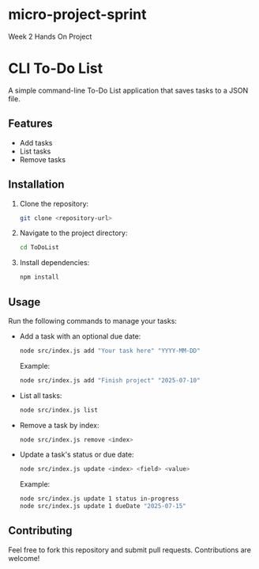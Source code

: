 # micro-project-sprint
Week 2 Hands On Project

# CLI To-Do List

A simple command-line To-Do List application that saves tasks to a JSON file.

## Features
- Add tasks
- List tasks
- Remove tasks

## Installation

1. Clone the repository:
   ```bash
   git clone <repository-url>
   ```

2. Navigate to the project directory:
   ```bash
   cd ToDoList
   ```

3. Install dependencies:
   ```bash
   npm install
   ```

## Usage

Run the following commands to manage your tasks:

- Add a task with an optional due date:
  ```bash
  node src/index.js add "Your task here" "YYYY-MM-DD"
  ```
  Example:
  ```bash
  node src/index.js add "Finish project" "2025-07-10"
  ```

- List all tasks:
  ```bash
  node src/index.js list
  ```

- Remove a task by index:
  ```bash
  node src/index.js remove <index>
  ```

- Update a task's status or due date:
  ```bash
  node src/index.js update <index> <field> <value>
  ```
  Example:
  ```bash
  node src/index.js update 1 status in-progress
  node src/index.js update 1 dueDate "2025-07-15"
  ```

## Contributing

Feel free to fork this repository and submit pull requests. Contributions are welcome!
